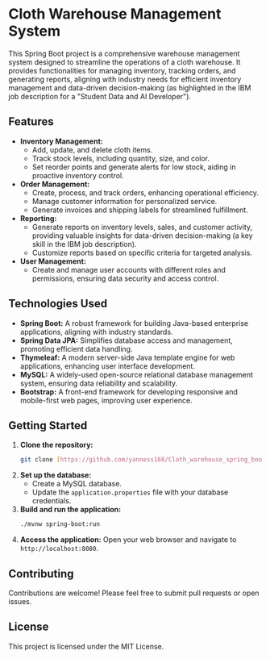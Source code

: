# Cloth Warehouse Management System

This Spring Boot project is a comprehensive warehouse management system designed to streamline the operations of a cloth warehouse. It provides functionalities for managing inventory, tracking orders, and generating reports, aligning with industry needs for efficient inventory management and data-driven decision-making (as highlighted in the IBM job description for a "Student Data and AI Developer").

## Features

*   **Inventory Management:**
    *   Add, update, and delete cloth items.
    *   Track stock levels, including quantity, size, and color.
    *   Set reorder points and generate alerts for low stock, aiding in proactive inventory control.
*   **Order Management:**
    *   Create, process, and track orders, enhancing operational efficiency.
    *   Manage customer information for personalized service.
    *   Generate invoices and shipping labels for streamlined fulfillment.
*   **Reporting:**
    *   Generate reports on inventory levels, sales, and customer activity, providing valuable insights for data-driven decision-making (a key skill in the IBM job description).
    *   Customize reports based on specific criteria for targeted analysis.
*   **User Management:**
    *   Create and manage user accounts with different roles and permissions, ensuring data security and access control.

## Technologies Used

*   **Spring Boot:** A robust framework for building Java-based enterprise applications, aligning with industry standards.
*   **Spring Data JPA:** Simplifies database access and management, promoting efficient data handling.
*   **Thymeleaf:** A modern server-side Java template engine for web applications, enhancing user interface development.
*   **MySQL:** A widely-used open-source relational database management system, ensuring data reliability and scalability.
*   **Bootstrap:** A front-end framework for developing responsive and mobile-first web pages, improving user experience.

## Getting Started

1.  **Clone the repository:**
    ```bash
    git clone [https://github.com/yanness168/Cloth_warehouse_spring_boot.git](https://github.com/yanness168/Cloth_warehouse_spring_boot.git)
    ```
2.  **Set up the database:**
    *   Create a MySQL database.
    *   Update the `application.properties` file with your database credentials.
3.  **Build and run the application:**
    ```bash
    ./mvnw spring-boot:run
    ```
4.  **Access the application:**
    Open your web browser and navigate to `http://localhost:8080`.

## Contributing

Contributions are welcome! Please feel free to submit pull requests or open issues.

## License

This project is licensed under the MIT License.
